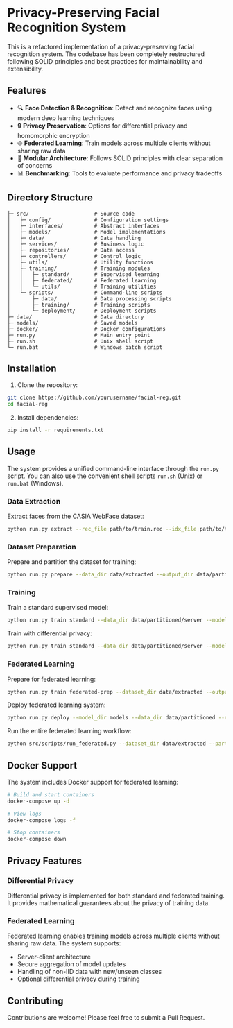 # Privacy-Preserving Facial Recognition System

This is a refactored implementation of a privacy-preserving facial recognition system. The codebase has been completely restructured following SOLID principles and best practices for maintainability and extensibility.

## Features

- 🔍 **Face Detection & Recognition**: Detect and recognize faces using modern deep learning techniques
- 🔒 **Privacy Preservation**: Options for differential privacy and homomorphic encryption
- 🌐 **Federated Learning**: Train models across multiple clients without sharing raw data
- 🔧 **Modular Architecture**: Follows SOLID principles with clear separation of concerns
- 📊 **Benchmarking**: Tools to evaluate performance and privacy tradeoffs

## Directory Structure

```
├─ src/                     # Source code
│   ├─ config/              # Configuration settings
│   ├─ interfaces/          # Abstract interfaces
│   ├─ models/              # Model implementations
│   ├─ data/                # Data handling
│   ├─ services/            # Business logic
│   ├─ repositories/        # Data access
│   ├─ controllers/         # Control logic
│   ├─ utils/               # Utility functions
│   ├─ training/            # Training modules
│   │   ├─ standard/        # Supervised learning
│   │   ├─ federated/       # Federated learning
│   │   └─ utils/           # Training utilities
│   └─ scripts/             # Command-line scripts
│       ├─ data/            # Data processing scripts
│       ├─ training/        # Training scripts
│       └─ deployment/      # Deployment scripts
├─ data/                    # Data directory
├─ models/                  # Saved models
├─ docker/                  # Docker configurations
├─ run.py                   # Main entry point
├─ run.sh                   # Unix shell script
└─ run.bat                  # Windows batch script
```

## Installation

1. Clone the repository:

```bash
git clone https://github.com/yourusername/facial-reg.git
cd facial-reg
```

2. Install dependencies:

```bash
pip install -r requirements.txt
```

## Usage

The system provides a unified command-line interface through the `run.py` script. You can also use the convenient shell scripts `run.sh` (Unix) or `run.bat` (Windows).

### Data Extraction

Extract faces from the CASIA WebFace dataset:

```bash
python run.py extract --rec_file path/to/train.rec --idx_file path/to/train.idx --lst_file path/to/train.lst --output_dir data/extracted
```

### Dataset Preparation

Prepare and partition the dataset for training:

```bash
python run.py prepare --data_dir data/extracted --output_dir data/partitioned --validate --clean --partition
```

### Training

Train a standard supervised model:

```bash
python run.py train standard --data_dir data/partitioned/server --model_dir models
```

Train with differential privacy:

```bash
python run.py train standard --data_dir data/partitioned/server --model_dir models --use_dp
```

### Federated Learning

Prepare for federated learning:

```bash
python run.py train federated-prep --dataset_dir data/extracted --output_dir data/partitioned --add_unseen_classes
```

Deploy federated learning system:

```bash
python run.py deploy --model_dir models --data_dir data/partitioned --num_rounds 10 --allow_new_classes
```

Run the entire federated learning workflow:

```bash
python src/scripts/run_federated.py --dataset_dir data/extracted --partitioned_dir data/partitioned --num_rounds 10
```

## Docker Support

The system includes Docker support for federated learning:

```bash
# Build and start containers
docker-compose up -d

# View logs
docker-compose logs -f

# Stop containers
docker-compose down
```

## Privacy Features

### Differential Privacy

Differential privacy is implemented for both standard and federated training. It provides mathematical guarantees about the privacy of training data.

### Federated Learning

Federated learning enables training models across multiple clients without sharing raw data. The system supports:

- Server-client architecture
- Secure aggregation of model updates
- Handling of non-IID data with new/unseen classes
- Optional differential privacy during training

## Contributing

Contributions are welcome! Please feel free to submit a Pull Request. 
